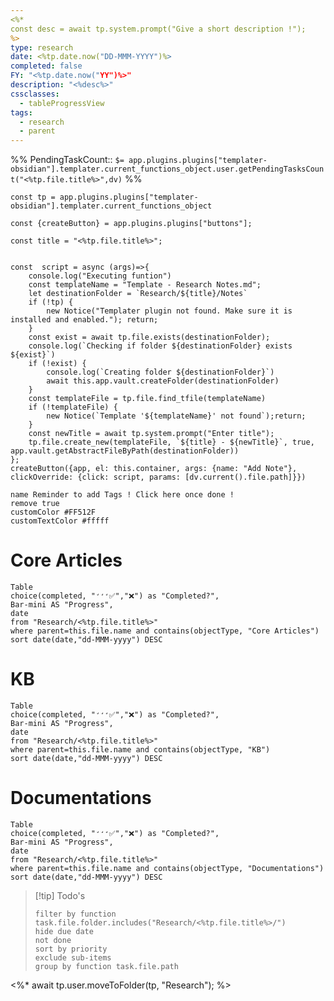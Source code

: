 ```yaml
---
<%*
const desc = await tp.system.prompt("Give a short description !");
%>
type: research
date: <%tp.date.now("DD-MMM-YYYY")%>
completed: false
FY: "<%tp.date.now("YY")%>"
description: "<%desc%>"
cssclasses:
  - tableProgressView
tags:
  - research
  - parent
---
```

%%
PendingTaskCount:: `$= app.plugins.plugins["templater-obsidian"].templater.current_functions_object.user.getPendingTasksCount("<%tp.file.title%>",dv)`
%%

```dataviewjs
const tp = app.plugins.plugins["templater-obsidian"].templater.current_functions_object

const {createButton} = app.plugins.plugins["buttons"];

const title = "<%tp.file.title%>";


const  script = async (args)=>{
	console.log("Executing funtion")
	const templateName = "Template - Research Notes.md";
	let destinationFolder = `Research/${title}/Notes`
	if (!tp) {
		new Notice("Templater plugin not found. Make sure it is installed and enabled."); return; 
	} 
	const exist = await tp.file.exists(destinationFolder);
	console.log(`Checking if folder ${destinationFolder} exists ${exist}`)
	if (!exist) {
		console.log(`Creating folder ${destinationFolder}`)
		await this.app.vault.createFolder(destinationFolder)
	}
	const templateFile = tp.file.find_tfile(templateName) 
	if (!templateFile) { 
		new Notice(`Template '${templateName}' not found`);return; 
	} 
	const newTitle = await tp.system.prompt("Enter title");
	tp.file.create_new(templateFile, `${title} - ${newTitle}`, true, app.vault.getAbstractFileByPath(destinationFolder))
};
createButton({app, el: this.container, args: {name: "Add Note"}, clickOverride: {click: script, params: [dv.current().file.path]}})

```
```button
name Reminder to add Tags ! Click here once done !
remove true
customColor #FF512F
customTextColor #fffff
```
# Core Articles
```dataview
Table
choice(completed, "̛̛̛✅","❌") as "Completed?",
Bar-mini AS "Progress",
date
from "Research/<%tp.file.title%>" 
where parent=this.file.name and contains(objectType, "Core Articles")
sort date(date,"dd-MMM-yyyy") DESC
```

# KB
```dataview
Table
choice(completed, "̛̛̛✅","❌") as "Completed?",
Bar-mini AS "Progress",
date
from "Research/<%tp.file.title%>" 
where parent=this.file.name and contains(objectType, "KB")
sort date(date,"dd-MMM-yyyy") DESC
```


# Documentations
```dataview
Table
choice(completed, "̛̛̛✅","❌") as "Completed?",
Bar-mini AS "Progress",
date
from "Research/<%tp.file.title%>" 
where parent=this.file.name and contains(objectType, "Documentations")
sort date(date,"dd-MMM-yyyy") DESC
```


> [!tip] Todo's
> ```tasks
> filter by function task.file.folder.includes("Research/<%tp.file.title%>/") 
> hide due date
> not done
> sort by priority
> exclude sub-items
> group by function task.file.path
> ```


<%*
await tp.user.moveToFolder(tp, "Research");
%>

